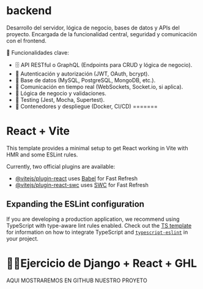 
# backend

Desarrollo del servidor, lógica de negocio, bases de datos y APIs del proyecto. Encargada de la funcionalidad central, seguridad y comunicación con el frontend.

🚀 Funcionalidades clave:

- 🗄️ API RESTful o GraphQL (Endpoints para CRUD y lógica de negocio).
- 🔐 Autenticación y autorización (JWT, OAuth, bcrypt).
- 🐘 Base de datos (MySQL, PostgreSQL, MongoDB, etc.).
- 📡 Comunicación en tiempo real (WebSockets, Socket.io, si aplica).
- 🧠 Lógica de negocio y validaciones.
- 🧪 Testing (Jest, Mocha, Supertest).
- 🐋 Contenedores y despliegue (Docker, CI/CD)
=======

# React + Vite

This template provides a minimal setup to get React working in Vite with HMR and some ESLint rules.

Currently, two official plugins are available:

- [@vitejs/plugin-react](https://github.com/vitejs/vite-plugin-react/blob/main/packages/plugin-react) uses [Babel](https://babeljs.io/) for Fast Refresh
- [@vitejs/plugin-react-swc](https://github.com/vitejs/vite-plugin-react/blob/main/packages/plugin-react-swc) uses [SWC](https://swc.rs/) for Fast Refresh

## Expanding the ESLint configuration

If you are developing a production application, we recommend using TypeScript with type-aware lint rules enabled. Check out the [TS template](https://github.com/vitejs/vite/tree/main/packages/create-vite/template-react-ts) for information on how to integrate TypeScript and [`typescript-eslint`](https://typescript-eslint.io) in your project.

# 📑🔎Ejercicio de Django + React + GHL

AQUI MOSTRAREMOS EN GITHUB NUESTRO PROYETO

